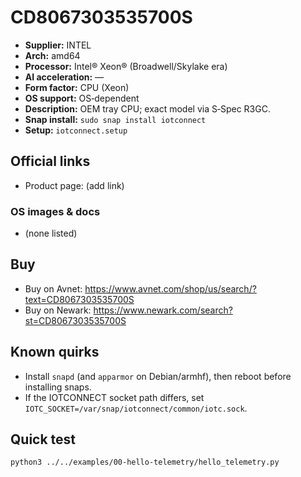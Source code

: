 # CD8067303535700S

- **Supplier:** INTEL
- **Arch:** amd64
- **Processor:** Intel® Xeon® (Broadwell/Skylake era)
- **AI acceleration:** —
- **Form factor:** CPU (Xeon)
- **OS support:** OS‑dependent
- **Description:** OEM tray CPU; exact model via S‑Spec R3GC.
- **Snap install:** `sudo snap install iotconnect`
- **Setup:** `iotconnect.setup`

## Official links
- Product page: (add link)

### OS images & docs
- (none listed)

## Buy
- Buy on Avnet: https://www.avnet.com/shop/us/search/?text=CD8067303535700S
- Buy on Newark: https://www.newark.com/search?st=CD8067303535700S

## Known quirks
- Install `snapd` (and `apparmor` on Debian/armhf), then reboot before installing snaps.
- If the IOTCONNECT socket path differs, set `IOTC_SOCKET=/var/snap/iotconnect/common/iotc.sock`.

## Quick test
```bash
python3 ../../examples/00-hello-telemetry/hello_telemetry.py
```
